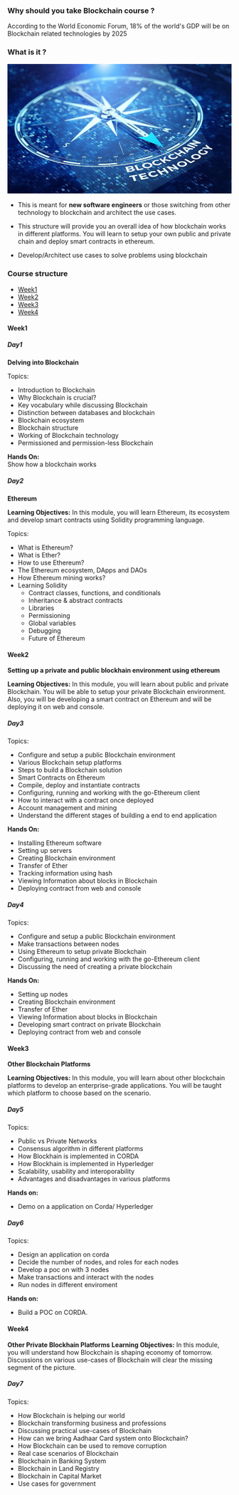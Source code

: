 ### Why should you take Blockchain course ?

According to the World Economic Forum, 18% of the world's GDP will be on Blockchain related technologies by 2025

### What is it ?
![Coding at the whiteboard](./blockchain.jpg)

- This is meant for **new software engineers** or those switching from
  other technology to blockchain and architect the use cases.

- This structure will provide you an overall idea of how blockchain works in different platforms. You will learn to setup your own public and private chain and deploy smart contracts in ethereum. 

- Develop/Architect use cases to solve problems using blockchain

###  Course structure
- [Week1](#week1)
- [Week2](#week2)
- [Week3](#week3)
- [Week4](#week4)

#### Week1

##### Day1 
**Delving into Blockchain**

Topics:
- Introduction to Blockchain
- Why Blockchain is crucial?
- Key vocabulary while discussing Blockchain
- Distinction between databases and blockchain
- Blockchain ecosystem
- Blockchain structure
- Working of Blockchain technology
- Permissioned and permission-less Blockchain

**Hands On:**  
Show how a blockchain works

##### Day2 
**Ethereum**

**Learning Objectives:** In this module, you will learn Ethereum, its ecosystem and develop smart contracts using Solidity programming language.

Topics:
- What is Ethereum?
- What is Ether?
- How to use Ethereum?
- The Ethereum ecosystem, DApps and DAOs
- How Ethereum mining works?
- Learning Solidity
    - Contract classes, functions, and conditionals
    - Inheritance & abstract contracts
    - Libraries
    - Permissioning 
    - Global variables
    - Debugging
    - Future of Ethereum


#### Week2
**Setting up a private and public blockhain environment using ethereum** 

**Learning Objectives:** In this module, you will learn about public and private Blockchain. You will be able to setup your private Blockchain environment. Also, you will be developing a smart contract on Ethereum and will be deploying it on web and console.

##### Day3
Topics:
- Configure and setup a public Blockchain environment 
- Various Blockchain setup platforms
- Steps to build a Blockchain solution
- Smart Contracts on Ethereum
- Compile, deploy and instantiate contracts
- Configuring, running and working with the go-Ethereum client
- How to interact with a contract once deployed
- Account management and mining
- Understand the different stages of building a end to end application 

**Hands On:**
- Installing Ethereum software
- Setting up servers
- Creating Blockchain environment
- Transfer of Ether
- Tracking information using hash
- Viewing Information about blocks in Blockchain
- Deploying contract from web and console

##### Day4
Topics:
- Configure and setup a public Blockchain environment 
- Make transactions between nodes
- Using Ethereum to setup private Blockchain
- Configuring, running and working with the go-Ethereum client
- Discussing the need of creating a private blockchain

**Hands On:**
- Setting up nodes
- Creating Blockchain environment
- Transfer of Ether
- Viewing Information about blocks in Blockchain
- Developing smart contract on private Blockchain
- Deploying contract from web and console

#### Week3
**Other Blockchain Platforms**

**Learning Objectives:** In this module, you will learn about other blockchain platforms  to develop an enterprise-grade applications. You will be taught which platform to choose based on the scenario.

##### Day5
Topics:
- Public vs Private Networks
- Consensus algorithm in different platforms 
- How Blockhain is implemented in CORDA
- How Blockhain is implemented in Hyperledger
- Scalability, usability and interoporability
- Advantages and disadvantages in various platforms

**Hands on:**
- Demo on a application on Corda/ Hyperledger 

##### Day6
Topics:
- Design an application on corda
- Decide the number of nodes, and roles for each nodes
- Develop a poc on with 3 nodes
- Make transactions and interact with the nodes
- Run nodes in different enviroment 

**Hands on:**
- Build a POC on CORDA.

#### Week4
**Other Private Blockhain Platforms**
**Learning Objectives:** In this module, you will understand how Blockchain is shaping economy of tomorrow. Discussions on various use-cases of Blockchain will clear the missing segment of the picture.

##### Day7
Topics:
- How Blockchain is helping our world
- Blockchain transforming business and professions
- Discussing practical use-cases of Blockchain
- How can we bring Aadhaar Card system onto Blockchain?
- How Blockchain can be used to remove corruption
- Real case scenarios of Blockchain
- Blockchain in Banking System
- Blockchain in Land Registry
- Blockchain in Capital Market
- Use cases for government





